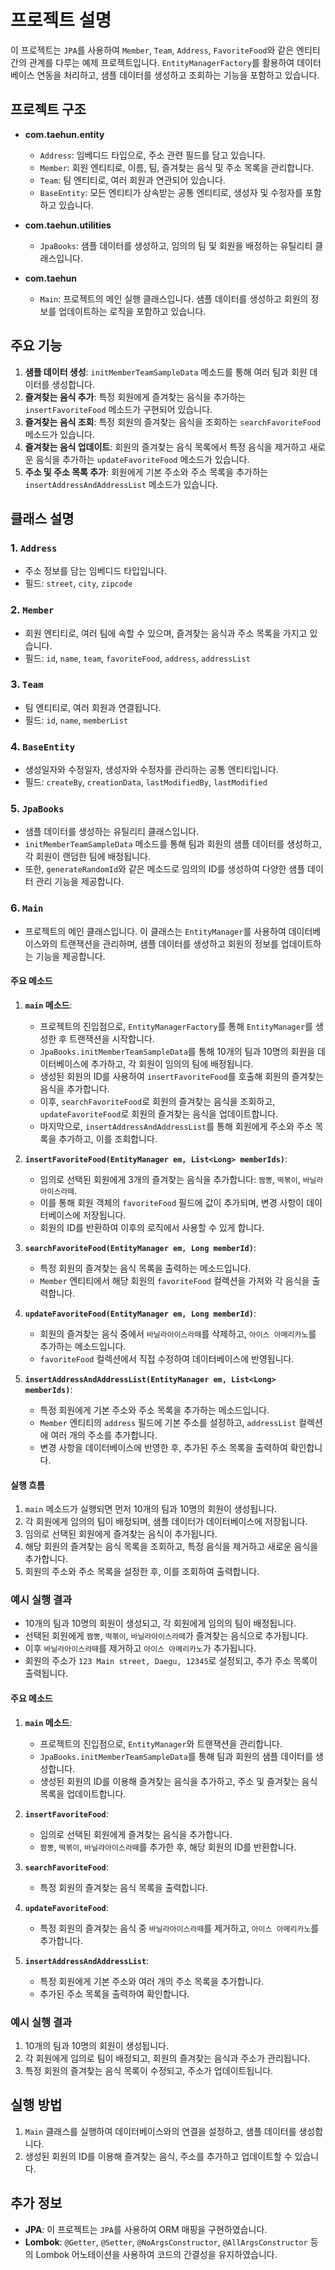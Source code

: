 # 프로젝트 설명

이 프로젝트는 `JPA`를 사용하여 `Member`, `Team`, `Address`, `FavoriteFood`와 같은 엔티티 간의 관계를 다루는 예제 프로젝트입니다. `EntityManagerFactory`를 활용하여 데이터베이스 연동을 처리하고, 샘플 데이터를 생성하고 조회하는 기능을 포함하고 있습니다.

## 프로젝트 구조

- **com.taehun.entity**
  - `Address`: 임베디드 타입으로, 주소 관련 필드를 담고 있습니다.
  - `Member`: 회원 엔티티로, 이름, 팀, 즐겨찾는 음식 및 주소 목록을 관리합니다.
  - `Team`: 팀 엔티티로, 여러 회원과 연관되어 있습니다.
  - `BaseEntity`: 모든 엔티티가 상속받는 공통 엔티티로, 생성자 및 수정자를 포함하고 있습니다.

- **com.taehun.utilities**
  - `JpaBooks`: 샘플 데이터를 생성하고, 임의의 팀 및 회원을 배정하는 유틸리티 클래스입니다.

- **com.taehun**
  - `Main`: 프로젝트의 메인 실행 클래스입니다. 샘플 데이터를 생성하고 회원의 정보를 업데이트하는 로직을 포함하고 있습니다.

## 주요 기능

1. **샘플 데이터 생성**: `initMemberTeamSampleData` 메소드를 통해 여러 팀과 회원 데이터를 생성합니다.
2. **즐겨찾는 음식 추가**: 특정 회원에게 즐겨찾는 음식을 추가하는 `insertFavoriteFood` 메소드가 구현되어 있습니다.
3. **즐겨찾는 음식 조회**: 특정 회원의 즐겨찾는 음식을 조회하는 `searchFavoriteFood` 메소드가 있습니다.
4. **즐겨찾는 음식 업데이트**: 회원의 즐겨찾는 음식 목록에서 특정 음식을 제거하고 새로운 음식을 추가하는 `updateFavoriteFood` 메소드가 있습니다.
5. **주소 및 주소 목록 추가**: 회원에게 기본 주소와 주소 목록을 추가하는 `insertAddressAndAddressList` 메소드가 있습니다.

## 클래스 설명

### 1. `Address`

- 주소 정보를 담는 임베디드 타입입니다.
- 필드: `street`, `city`, `zipcode`

### 2. `Member`

- 회원 엔티티로, 여러 팀에 속할 수 있으며, 즐겨찾는 음식과 주소 목록을 가지고 있습니다.
- 필드: `id`, `name`, `team`, `favoriteFood`, `address`, `addressList`

### 3. `Team`

- 팀 엔티티로, 여러 회원과 연결됩니다.
- 필드: `id`, `name`, `memberList`

### 4. `BaseEntity`

- 생성일자와 수정일자, 생성자와 수정자를 관리하는 공통 엔티티입니다.
- 필드: `createBy`, `creationData`, `lastModifiedBy`, `lastModified`

### 5. `JpaBooks`

- 샘플 데이터를 생성하는 유틸리티 클래스입니다.
- `initMemberTeamSampleData` 메소드를 통해 팀과 회원의 샘플 데이터를 생성하고, 각 회원이 랜덤한 팀에 배정됩니다.
- 또한, `generateRandomId`와 같은 메소드로 임의의 ID를 생성하여 다양한 샘플 데이터 관리 기능을 제공합니다.

### 6. `Main`

- 프로젝트의 메인 클래스입니다. 이 클래스는 `EntityManager`를 사용하여 데이터베이스와의 트랜잭션을 관리하며, 샘플 데이터를 생성하고 회원의 정보를 업데이트하는 기능을 제공합니다.
  
#### 주요 메소드
1. **`main` 메소드**:
   - 프로젝트의 진입점으로, `EntityManagerFactory`를 통해 `EntityManager`를 생성한 후 트랜잭션을 시작합니다.
   - `JpaBooks.initMemberTeamSampleData`를 통해 10개의 팀과 10명의 회원을 데이터베이스에 추가하고, 각 회원이 임의의 팀에 배정됩니다.
   - 생성된 회원의 ID를 사용하여 `insertFavoriteFood`를 호출해 회원의 즐겨찾는 음식을 추가합니다.
   - 이후, `searchFavoriteFood`로 회원의 즐겨찾는 음식을 조회하고, `updateFavoriteFood`로 회원의 즐겨찾는 음식을 업데이트합니다.
   - 마지막으로, `insertAddressAndAddressList`를 통해 회원에게 주소와 주소 목록을 추가하고, 이를 조회합니다.

2. **`insertFavoriteFood(EntityManager em, List<Long> memberIds)`**:
   - 임의로 선택된 회원에게 3개의 즐겨찾는 음식을 추가합니다: `짬뽕`, `떡볶이`, `바닐라아이스라떼`.
   - 이를 통해 회원 객체의 `favoriteFood` 필드에 값이 추가되며, 변경 사항이 데이터베이스에 저장됩니다.
   - 회원의 ID를 반환하여 이후의 로직에서 사용할 수 있게 합니다.

3. **`searchFavoriteFood(EntityManager em, Long memberId)`**:
   - 특정 회원의 즐겨찾는 음식 목록을 출력하는 메소드입니다.
   - `Member` 엔티티에서 해당 회원의 `favoriteFood` 컬렉션을 가져와 각 음식을 출력합니다.

4. **`updateFavoriteFood(EntityManager em, Long memberId)`**:
   - 회원의 즐겨찾는 음식 중에서 `바닐라아이스라떼`를 삭제하고, `아이스 아메리카노`를 추가하는 메소드입니다.
   - `favoriteFood` 컬렉션에서 직접 수정하여 데이터베이스에 반영됩니다.

5. **`insertAddressAndAddressList(EntityManager em, List<Long> memberIds)`**:
   - 특정 회원에게 기본 주소와 주소 목록을 추가하는 메소드입니다.
   - `Member` 엔티티의 `address` 필드에 기본 주소를 설정하고, `addressList` 컬렉션에 여러 개의 주소를 추가합니다.
   - 변경 사항을 데이터베이스에 반영한 후, 추가된 주소 목록을 출력하여 확인합니다.

#### 실행 흐름
1. `main` 메소드가 실행되면 먼저 10개의 팀과 10명의 회원이 생성됩니다.
2. 각 회원에게 임의의 팀이 배정되며, 샘플 데이터가 데이터베이스에 저장됩니다.
3. 임의로 선택된 회원에게 즐겨찾는 음식이 추가됩니다.
4. 해당 회원의 즐겨찾는 음식 목록을 조회하고, 특정 음식을 제거하고 새로운 음식을 추가합니다.
5. 회원의 주소와 주소 목록을 설정한 후, 이를 조회하여 출력합니다.

### 예시 실행 결과
- 10개의 팀과 10명의 회원이 생성되고, 각 회원에게 임의의 팀이 배정됩니다.
- 선택된 회원에게 `짬뽕`, `떡볶이`, `바닐라아이스라떼`가 즐겨찾는 음식으로 추가됩니다.
- 이후 `바닐라아이스라떼`를 제거하고 `아이스 아메리카노`가 추가됩니다.
- 회원의 주소가 `123 Main street, Daegu, 12345`로 설정되고, 추가 주소 목록이 출력됩니다.


#### 주요 메소드

1. **`main` 메소드**:
   - 프로젝트의 진입점으로, `EntityManager`와 트랜잭션을 관리합니다.
   - `JpaBooks.initMemberTeamSampleData`를 통해 팀과 회원의 샘플 데이터를 생성합니다.
   - 생성된 회원의 ID를 이용해 즐겨찾는 음식을 추가하고, 주소 및 즐겨찾는 음식 목록을 업데이트합니다.

2. **`insertFavoriteFood`**:
   - 임의로 선택된 회원에게 즐겨찾는 음식을 추가합니다.
   - `짬뽕`, `떡볶이`, `바닐라아이스라떼`를 추가한 후, 해당 회원의 ID를 반환합니다.

3. **`searchFavoriteFood`**:
   - 특정 회원의 즐겨찾는 음식 목록을 출력합니다.

4. **`updateFavoriteFood`**:
   - 특정 회원의 즐겨찾는 음식 중 `바닐라아이스라떼`를 제거하고, `아이스 아메리카노`를 추가합니다.

5. **`insertAddressAndAddressList`**:
   - 특정 회원에게 기본 주소와 여러 개의 주소 목록을 추가합니다.
   - 추가된 주소 목록을 출력하여 확인합니다.

### 예시 실행 결과

1. 10개의 팀과 10명의 회원이 생성됩니다.
2. 각 회원에게 임의로 팀이 배정되고, 회원의 즐겨찾는 음식과 주소가 관리됩니다.
3. 특정 회원의 즐겨찾는 음식 목록이 수정되고, 주소가 업데이트됩니다.

## 실행 방법

1. `Main` 클래스를 실행하여 데이터베이스와의 연결을 설정하고, 샘플 데이터를 생성합니다.
2. 생성된 회원의 ID를 이용해 즐겨찾는 음식, 주소를 추가하고 업데이트할 수 있습니다.

## 추가 정보

- **JPA**: 이 프로젝트는 `JPA`를 사용하여 ORM 매핑을 구현하였습니다.
- **Lombok**: `@Getter`, `@Setter`, `@NoArgsConstructor`, `@AllArgsConstructor` 등의 Lombok 어노테이션을 사용하여 코드의 간결성을 유지하였습니다.
